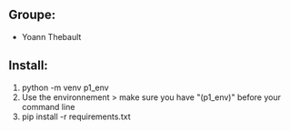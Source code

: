 ## Groupe:
- Yoann Thebault

## Install:

1. python -m venv p1_env
2. Use the environnement > make sure you have "(p1_env)" before your command line
3. pip install -r requirements.txt